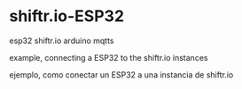 # shiftr.io-ESP32
esp32 shiftr.io arduino mqtts

example, connecting a ESP32 to the shiftr.io instances

ejemplo, como conectar un ESP32 a una instancia de shiftr.io
